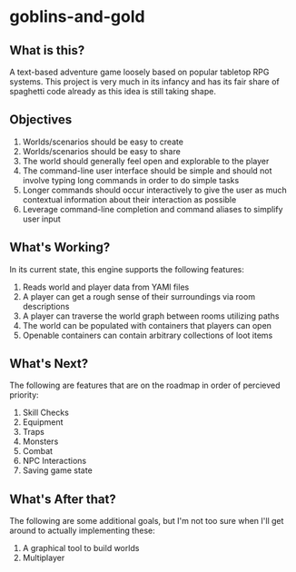 # goblins-and-gold

## What is this?
A text-based adventure game loosely based on popular tabletop RPG systems.
This project is very much in its infancy and has its fair share of spaghetti
code already as this idea is still taking shape.

## Objectives
1. Worlds/scenarios should be easy to create
2. Worlds/scenarios should be easy to share
3. The world should generally feel open and explorable to the player
4. The command-line user interface should be simple and should not involve typing
long commands in order to do simple tasks
5. Longer commands should occur interactively to give the user as much contextual
information about their interaction as possible
6. Leverage command-line completion and command aliases to simplify user input

## What's Working?

In its current state, this engine supports the following features:

1. Reads world and player data from YAMl files
2. A player can get a rough sense of their surroundings via room descriptions
3. A player can traverse the world graph between rooms utilizing paths
4. The world can be populated with containers that players can open
5. Openable containers can contain arbitrary collections of loot items

## What's Next?

The following are features that are on the roadmap in order of percieved priority: 

1. Skill Checks
2. Equipment
3. Traps
4. Monsters
5. Combat
6. NPC Interactions
7. Saving game state

## What's After that?

The following are some additional goals, but I'm not too sure when I'll get around to
actually implementing these:

1. A graphical tool to build worlds
2. Multiplayer